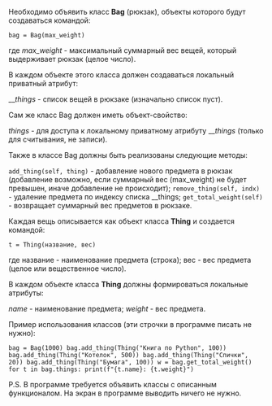 Необходимо объявить класс **Bag** (рюкзак), объекты которого будут создаваться командой:

`bag = Bag(max_weight)`

где _max_weight_ - максимальный суммарный вес вещей, который выдерживает рюкзак (целое число).

В каждом объекте этого класса должен создаваться локальный приватный атрибут:

___things_ - список вещей в рюкзаке (изначально список пуст).

Сам же класс Bag должен иметь объект-свойство:

_things_ - для доступа к локальному приватному атрибуту ___things_ (только для считывания, не записи).

Также в классе Bag должны быть реализованы следующие методы:

`add_thing(self, thing)` - добавление нового предмета в рюкзак (добавление возможно, если суммарный вес (max_weight) не будет превышен, иначе добавление не происходит);
`remove_thing(self, indx)` - удаление предмета по индексу списка __things;
`get_total_weight(self)` - возвращает суммарный вес предметов в рюкзаке.

Каждая вещь описывается как объект класса **Thing** и создается командой:

`t = Thing(название, вес)`

где название - наименование предмета (строка); вес - вес предмета (целое или вещественное число).

В каждом объекте класса **Thing** должны формироваться локальные атрибуты:

_name_ - наименование предмета;
_weight_ - вес предмета.

Пример использования классов (эти строчки в программе писать не нужно):

`bag = Bag(1000)
bag.add_thing(Thing("Книга по Python", 100))
bag.add_thing(Thing("Котелок", 500))
bag.add_thing(Thing("Спички", 20))
bag.add_thing(Thing("Бумага", 100))
w = bag.get_total_weight()
for t in bag.things:
    print(f"{t.name}: {t.weight}")`

P.S. В программе требуется объявить классы с описанным функционалом. На экран в программе выводить ничего не нужно. 